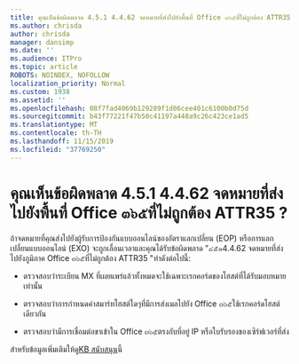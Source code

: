 ```yaml
---
title: คุณเห็นข้อผิดพลาด 4.5.1 4.4.62 จดหมายที่ส่งไปยังพื้นที่ Office ๓๖๕ที่ไม่ถูกต้อง ATTR35 ?
ms.author: chrisda
author: chrisda
manager: dansimp
ms.date: ''
ms.audience: ITPro
ms.topic: article
ROBOTS: NOINDEX, NOFOLLOW
localization_priority: Normal
ms.custom: 1938
ms.assetid: ''
ms.openlocfilehash: 08f7fad4069b129289f1d06cee401c6100b0d75d
ms.sourcegitcommit: b43f77221f47b50c41197a448a9c26c423ce1ad5
ms.translationtype: MT
ms.contentlocale: th-TH
ms.lasthandoff: 11/15/2019
ms.locfileid: "37769250"
---
```

# <a name="are-you-seeing-error-451-4462-mail-sent-to-the-wrong-office-365-region-attr35"></a>คุณเห็นข้อผิดพลาด 4.5.1 4.4.62 จดหมายที่ส่งไปยังพื้นที่ Office ๓๖๕ที่ไม่ถูกต้อง ATTR35 ?

ถ้าจดหมายที่คุณส่งไปยังผู้รับการป้องกันแบบออนไลน์ของอัตราแลกเปลี่ยน (EOP) หรือการแลกเปลี่ยนแบบออนไลน์ (EXO) จะถูกเลื่อนเวลาและคุณได้รับข้อผิดพลาด "๔๕๑4.4.62 จดหมายที่ส่งไปยังภูมิภาค Office ๓๖๕ที่ไม่ถูกต้อง ATTR35 "ทำดังต่อไปนี้:

- ตรวจสอบว่าระเบียน MX ที่เผยแพร่แล้วทั้งหมดจะใช้เฉพาะเรกคอร์ดของโฮสต์ที่ได้รับมอบหมายเท่านั้น

- ตรวจสอบว่าการกำหนดค่าสมาร์ทโฮสต์ใดๆที่มีการส่งเมลไปยัง Office ๓๖๕ใช้เรกคอร์ดโฮสต์เดียวกัน

- ตรวจสอบว่ามีการเชื่อมต่อขาเข้าใน Office ๓๖๕ตรงกับที่อยู่ IP หรือใบรับรองของเซิร์ฟเวอร์ที่ส่ง

สำหรับข้อมูลเพิ่มเติมให้ดู[KB สนับสนุน](https://support.microsoft.com/help/4057301/attr35-response-code-when-mail-is-sent-to-eop-exo)นี้
